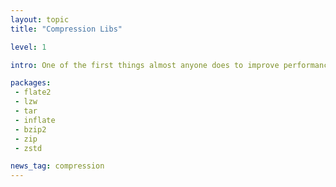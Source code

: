 ```yaml
---
layout: topic
title: "Compression Libs"

level: 1

intro: One of the first things almost anyone does to improve performance (specifically bandwidth) is to turn on compression. Luckily compression is well supported in rust.

packages:
 - flate2
 - lzw
 - tar
 - inflate
 - bzip2
 - zip
 - zstd

news_tag: compression
---
```

